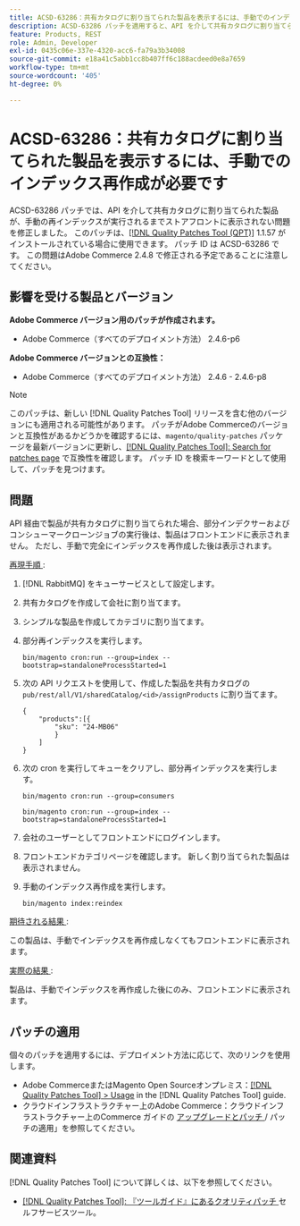 ```yaml
---
title: ACSD-63286：共有カタログに割り当てられた製品を表示するには、手動でのインデックス再作成が必要です
description: ACSD-63286 パッチを適用すると、API を介して共有カタログに割り当てられた商品が、手動の再インデックスが実行されるまでストアフロントに表示されないAdobe Commerceの問題を修正できます。
feature: Products, REST
role: Admin, Developer
exl-id: 0435c06e-337e-4320-acc6-fa79a3b34008
source-git-commit: e18a41c5abb1cc8b407ff6c188acdeed0e8a7659
workflow-type: tm+mt
source-wordcount: '405'
ht-degree: 0%

---
```


# ACSD-63286：共有カタログに割り当てられた製品を表示するには、手動でのインデックス再作成が必要です

ACSD-63286 パッチでは、API を介して共有カタログに割り当てられた製品が、手動の再インデックスが実行されるまでストアフロントに表示されない問題を修正しました。 このパッチは、[[!DNL Quality Patches Tool (QPT)]](/help/tools/quality-patches-tool/quality-patches-tool-to-self-serve-quality-patches.md) 1.1.57 がインストールされている場合に使用できます。 パッチ ID は ACSD-63286 です。 この問題はAdobe Commerce 2.4.8 で修正される予定であることに注意してください。

## 影響を受ける製品とバージョン

**Adobe Commerce バージョン用のパッチが作成されます。**

* Adobe Commerce（すべてのデプロイメント方法） 2.4.6-p6

**Adobe Commerce バージョンとの互換性：**

* Adobe Commerce（すべてのデプロイメント方法） 2.4.6 - 2.4.6-p8

>[!NOTE]
>
>このパッチは、新しい [!DNL Quality Patches Tool] リリースを含む他のバージョンにも適用される可能性があります。 パッチがAdobe Commerceのバージョンと互換性があるかどうかを確認するには、`magento/quality-patches` パッケージを最新バージョンに更新し、[[!DNL Quality Patches Tool]: Search for patches page](https://experienceleague.adobe.com/tools/commerce-quality-patches/index.html?lang=ja) で互換性を確認します。 パッチ ID を検索キーワードとして使用して、パッチを見つけます。

## 問題

API 経由で製品が共有カタログに割り当てられた場合、部分インデクサーおよびコンシューマークローンジョブの実行後は、製品はフロントエンドに表示されません。 ただし、手動で完全にインデックスを再作成した後は表示されます。

<u> 再現手順 </u>:

1. [!DNL RabbitMQ] をキューサービスとして設定します。
1. 共有カタログを作成して会社に割り当てます。
1. シンプルな製品を作成してカテゴリに割り当てます。
1. 部分再インデックスを実行します。

   ```
   bin/magento cron:run --group=index --bootstrap=standaloneProcessStarted=1
   ```

1. 次の API リクエストを使用して、作成した製品を共有カタログの `pub/rest/all/V1/sharedCatalog/<id>/assignProducts` に割り当てます。

   ```
   {
       "products":[{
           "sku": "24-MB06"
           }
       ]
   }
   ```

1. 次の cron を実行してキューをクリアし、部分再インデックスを実行します。

   ```
   bin/magento cron:run --group=consumers
   ```

   ```
   bin/magento cron:run --group=index --bootstrap=standaloneProcessStarted=1
   ```

1. 会社のユーザーとしてフロントエンドにログインします。
1. フロントエンドカテゴリページを確認します。 新しく割り当てられた製品は表示されません。
1. 手動のインデックス再作成を実行します。

   ```
   bin/magento index:reindex
   ```

<u> 期待される結果 </u>:

この製品は、手動でインデックスを再作成しなくてもフロントエンドに表示されます。

<u> 実際の結果 </u>:

製品は、手動でインデックスを再作成した後にのみ、フロントエンドに表示されます。

## パッチの適用

個々のパッチを適用するには、デプロイメント方法に応じて、次のリンクを使用します。

* Adobe CommerceまたはMagento Open Sourceオンプレミス：[[!DNL Quality Patches Tool] > Usage](/help/tools/quality-patches-tool/usage.md) in the [!DNL Quality Patches Tool] guide.
* クラウドインフラストラクチャー上のAdobe Commerce：クラウドインフラストラクチャー上のCommerce ガイドの [ アップグレードとパッチ ](https://experienceleague.adobe.com/docs/commerce-cloud-service/user-guide/develop/upgrade/apply-patches.html?lang=ja)/ パッチの適用」を参照してください。


## 関連資料

[!DNL Quality Patches Tool] について詳しくは、以下を参照してください。

* [[!DNL Quality Patches Tool]: 『ツールガイド』にあるクオリティパッチ ](/help/tools/quality-patches-tool/quality-patches-tool-to-self-serve-quality-patches.md) セルフサービスツール。
